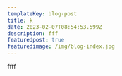 ```yaml
---
templateKey: blog-post
title: k
date: 2023-02-07T08:54:53.599Z
description: fff
featuredpost: true
featuredimage: /img/blog-index.jpg
---
```

f﻿fff